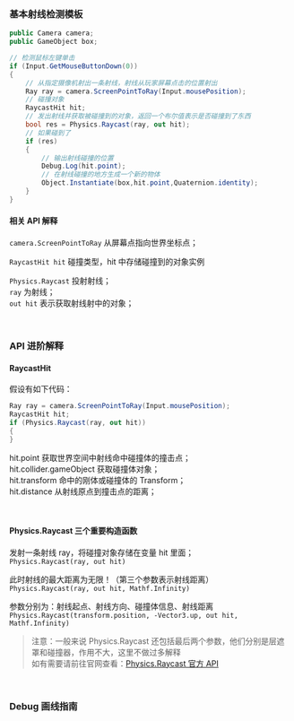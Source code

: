 ### 基本射线检测模板

```cs
public Camera camera;
public GameObject box;

// 检测鼠标左键单击
if (Input.GetMouseButtonDown(0))
{
    // 从指定摄像机射出一条射线，射线从玩家屏幕点击的位置射出
    Ray ray = camera.ScreenPointToRay(Input.mousePosition);
    // 碰撞对象
    RaycastHit hit;
    // 发出射线并获取被碰撞到的对象，返回一个布尔值表示是否碰撞到了东西
    bool res = Physics.Raycast(ray, out hit);
    // 如果碰到了
    if (res)
    {
        // 输出射线碰撞的位置
        Debug.Log(hit.point);
        // 在射线碰撞的地方生成一个新的物体
        Object.Instantiate(box,hit.point,Quaternion.identity);
    }
}
```

#### 相关 API 解释

`camera.ScreenPointToRay` 从屏幕点指向世界坐标点；

`RaycastHit hit` 碰撞类型，hit 中存储碰撞到的对象实例

`Physics.Raycast` 投射射线；  
`ray` 为射线；  
`out hit` 表示获取射线射中的对象；

<br>

### API 进阶解释

#### RaycastHit

假设有如下代码：

```cs
Ray ray = camera.ScreenPointToRay(Input.mousePosition);
RaycastHit hit;
if (Physics.Raycast(ray, out hit))
{
}
```

hit.point 获取世界空间中射线命中碰撞体的撞击点；  
hit.collider.gameObject 获取碰撞体对象；  
hit.transform 命中的刚体或碰撞体的 Transform；  
hit.distance 从射线原点到撞击点的距离；

<br>

#### Physics.Raycast 三个重要构造函数

发射一条射线 ray，将碰撞对象存储在变量 hit 里面；  
`Physics.Raycast(ray, out hit)`

此时射线的最大距离为无限！（第三个参数表示射线距离）  
`Physics.Raycast(ray, out hit, Mathf.Infinity)`

参数分别为：射线起点、射线方向、碰撞体信息、射线距离  
`Physics.Raycast(transform.position, -Vector3.up, out hit, Mathf.Infinity)`

> 注意：一般来说 Physics.Raycast 还包括最后两个参数，他们分别是层遮罩和碰撞器，作用不大，这里不做过多解释  
> 如有需要请前往官网查看：[Physics.Raycast 官方 API](https://docs.unity3d.com/cn/current/ScriptReference/Physics.Raycast.html)

<br>

### Debug 画线指南
